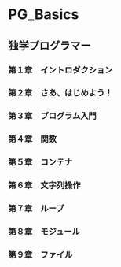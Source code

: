 # PG_Basics
## 独学プログラマー
### 第１章　イントロダクション 
### 第２章　さあ、はじめよう！
### 第３章　プログラム入門
### 第４章　関数
### 第５章　コンテナ
### 第６章　文字列操作
### 第７章　ループ
### 第８章　モジュール
### 第９章　ファイル

